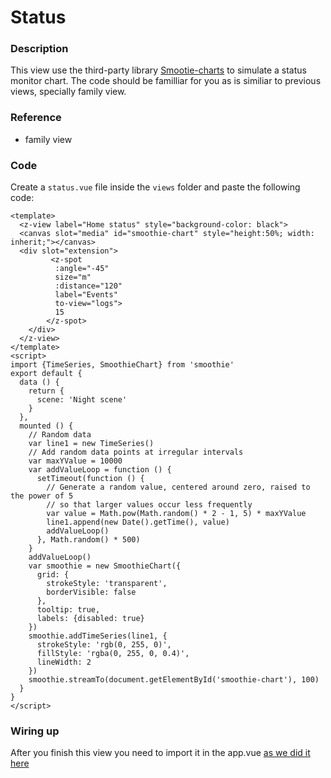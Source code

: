 # Status
### Description
This view use the third-party library [Smootie-charts](http://smoothiecharts.org/) to simulate a status monitor chart. The code should be familliar for you as is similiar to previous views, specially family view.


### Reference
- family view

### Code
Create a `status.vue` file inside the `views` folder and paste the following code:

```vue
<template>
  <z-view label="Home status" style="background-color: black">
  <canvas slot="media" id="smoothie-chart" style="height:50%; width: inherit;"></canvas>
  <div slot="extension">
         <z-spot
          :angle="-45"
          size="m"
          :distance="120"
          label="Events"
          to-view="logs">
          15
        </z-spot>
    </div>
  </z-view>
</template>
<script>
import {TimeSeries, SmoothieChart} from 'smoothie'
export default {
  data () {
    return {
      scene: 'Night scene'
    }
  },
  mounted () {
    // Random data
    var line1 = new TimeSeries()
    // Add random data points at irregular intervals
    var maxYValue = 10000
    var addValueLoop = function () {
      setTimeout(function () {
        // Generate a random value, centered around zero, raised to the power of 5
        // so that larger values occur less frequently
        var value = Math.pow(Math.random() * 2 - 1, 5) * maxYValue
        line1.append(new Date().getTime(), value)
        addValueLoop()
      }, Math.random() * 500)
    }
    addValueLoop()
    var smoothie = new SmoothieChart({
      grid: {
        strokeStyle: 'transparent',
        borderVisible: false
      },
      tooltip: true,
      labels: {disabled: true}
    })
    smoothie.addTimeSeries(line1, {
      strokeStyle: 'rgb(0, 255, 0)',
      fillStyle: 'rgba(0, 255, 0, 0.4)',
      lineWidth: 2
    })
    smoothie.streamTo(document.getElementById('smoothie-chart'), 100)
  }
}
</script>
```

### Wiring up
After you finish this view you need to import it in the app.vue [as we did it here](/tutorial/wrapping-views.html)

